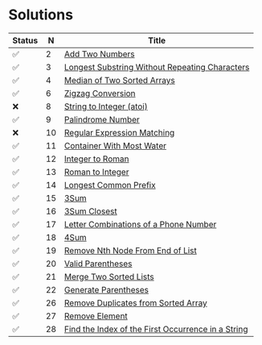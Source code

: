 # Solutions

 Status     | N   |  Title                                                  |
------------|-----|---------------------------------------------------------|
 &#9989;    | 2   |[Add Two Numbers](https://leetcode.com/problems/two-sum) |
 &#9989;    | 3   |[Longest Substring Without Repeating Characters](https://leetcode.com/problems/longest-substring-without-repeating-characters) |
 &#9989;    | 4   |[Median of Two Sorted Arrays](https://leetcode.com/problems/median-of-two-sorted-arrays) |
 &#9989;    | 6   |[Zigzag Conversion](https://leetcode.com/problems/zigzag-conversion) |
 &#10060;   | 8   |[String to Integer (atoi)](https://leetcode.com/problems/string-to-integer-atoi) |
 &#9989;    | 9   |[Palindrome Number](https://leetcode.com/problems/palindrome-number) |
 &#10060;   | 10  |[Regular Expression Matching](https://leetcode.com/problems/regular-expression-matching) |
 &#9989;    | 11  |[Container With Most Water](https://leetcode.com/problems/container-with-most-water) |
 &#9989;    | 12  |[Integer to Roman](https://leetcode.com/problems/integer-to-roman) |
 &#9989;    | 13  |[Roman to Integer](https://leetcode.com/problems/roman-to-integer) |
 &#9989;    | 14  |[Longest Common Prefix](https://leetcode.com/problems/longest-common-prefix) |
 &#9989;    | 15  |[3Sum](https://leetcode.com/problems/3sum) |
 &#9989;    | 16  |[3Sum Closest](https://leetcode.com/problems/3sum-closest) |
 &#9989;    | 17  |[Letter Combinations of a Phone Number](https://leetcode.com/problems/letter-combinations-of-a-phone-number) |
 &#9989;    | 18  |[4Sum](https://leetcode.com/problems/4sum) |
 &#9989;    | 19  |[Remove Nth Node From End of List](https://leetcode.com/problems/remove-nth-node-from-end-of-list) |
 &#9989;    | 20  |[Valid Parentheses](https://leetcode.com/problems/valid-parentheses) |
 &#9989;    | 21  |[Merge Two Sorted Lists](https://leetcode.com/problems/merge-two-sorted-lists) |
 &#9989;    | 22  |[Generate Parentheses](https://leetcode.com/problems/generate-parentheses) |
 &#9989;    | 26  |[Remove Duplicates from Sorted Array](https://leetcode.com/problems/remove-duplicates-from-sorted-array) |
 &#9989;    | 27  |[Remove Element](https://leetcode.com/problems/remove-element) |
 &#9989;    | 28  |[Find the Index of the First Occurrence in a String](https://leetcode.com/problems/find-the-index-of-the-first-occurrence-in-a-string) |
